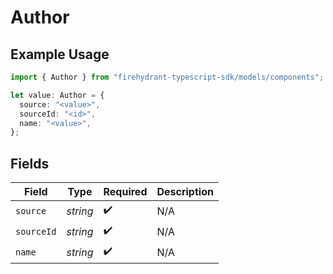# Author

## Example Usage

```typescript
import { Author } from "firehydrant-typescript-sdk/models/components";

let value: Author = {
  source: "<value>",
  sourceId: "<id>",
  name: "<value>",
};
```

## Fields

| Field              | Type               | Required           | Description        |
| ------------------ | ------------------ | ------------------ | ------------------ |
| `source`           | *string*           | :heavy_check_mark: | N/A                |
| `sourceId`         | *string*           | :heavy_check_mark: | N/A                |
| `name`             | *string*           | :heavy_check_mark: | N/A                |